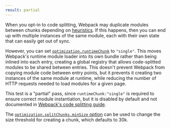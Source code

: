 ```yaml
---
result: partial
---
```


When you opt-in to code splitting, Webpack may duplicate modules between chunks depending on [heuristics]. If this happens, then you can end up with multiple instances of the same module, each with their own state that can easily get out of sync.

However, you can set [`optimization.runtimeChunk`][runtimechunk] to `"single"`. This moves Webpack's runtime module loader into its own bundle rather than being inlined into each entry, creating a global registry that allows code-splitted modules to be shared between entries. This doesn't prevent Webpack from copying module code between entry points, but it prevents it creating two instances of the same module at runtime, while reducing the number of HTTP requests needed to load modules for a given page.

This test is a "partial" pass, since `runtimeChunk:"single"` is required to ensure correct module instantiation, but it is disabled by default and not documented in [Webpack's code splitting guide](https://webpack.js.org/guides/code-splitting/).

The [`optimization.splitChunks.minSize` option](https://webpack.js.org/plugins/split-chunks-plugin/#splitchunksminsize) can be used to change the size threshold for creating a chunk, which defaults to 30k.

[heuristics]: https://webpack.js.org/plugins/split-chunks-plugin/#defaults
[runtimechunk]: https://webpack.js.org/configuration/optimization/#optimizationruntimechunk

